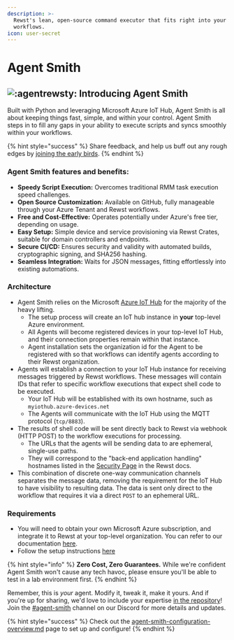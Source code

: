 ```yaml
---
description: >-
  Rewst's lean, open-source command executor that fits right into your Rewst
  workflows.
icon: user-secret
---
```


# Agent Smith

## ![:agentrewsty:](https://cdn.discordapp.com/emojis/1184572742255779850.webp?size=40\&quality=lossless) Introducing Agent Smith

Built with Python and leveraging Microsoft Azure IoT Hub, Agent Smith is all about keeping things fast, simple, and within your control. Agent Smith steps in to fill any gaps in your ability to execute scripts and syncs smoothly within your workflows.

{% hint style="success" %}
Share feedback, and help us buff out any rough edges by [joining the early birds](https://app.rewst.io/form/018c63b6-e449-7bc7-8080-bd646bdc33eb).
{% endhint %}

### Agent Smith features and benefits:

* **Speedy Script Execution:** Overcomes traditional RMM task execution speed challenges.
* **Open Source Customization:** Available on GitHub, fully manageable through your Azure Tenant and Rewst workflows.
* **Free and Cost-Effective:** Operates potentially under Azure's free tier, depending on usage.
* **Easy Setup:** Simple device and service provisioning via Rewst Crates, suitable for domain controllers and endpoints.
* **Secure CI/CD:** Ensures security and validity with automated builds, cryptographic signing, and SHA256 hashing.
* **Seamless Integration:** Waits for JSON messages, fitting effortlessly into existing automations.

### Architecture

* Agent Smith relies on the Microsoft [Azure IoT Hub](https://learn.microsoft.com/en-us/azure/iot-hub/iot-concepts-and-iot-hub) for the majority of the heavy lifting.
  * The setup process will create an IoT hub instance in **your** top-level Azure environment.
  * All Agents will become registered devices in your top-level IoT Hub, and their connection properties remain within that instance.
  * Agent installation sets the organization id for the Agent to be registered with so that workflows can identify agents according to their Rewst organization.
* Agents will establish a connection to your IoT Hub instance for receiving messages triggered by Rewst workflows. These messages will contain IDs that refer to specific workflow executions that expect shell code to be executed.
  * Your IoT Hub will be established with its own hostname, such as `myiothub.azure-devices.net`
  * The Agents will communicate with the IoT Hub using the MQTT protocol (`tcp/8883`).
* The results of shell code will be sent directly back to Rewst via webhook (HTTP POST) to the workflow executions for processing.
  * The URLs that the agents will be sending data to are ephemeral, single-use paths.
  * They will correspond to the "back-end application handling" hostnames listed in the [Security Page](https://docs.rewst.help/security/security-policy) in the Rewst docs.
* This combination of discrete one-way communication channels separates the message data, removing the requirement for the IoT Hub to have visibility to resulting data. The data is sent only direct to the workflow that requires it via a direct `POST` to an ephemeral URL.

### Requirements

* You will need to obtain your own Microsoft Azure subscription, and integrate it to Rewst at your top-level organization. You can refer to our documentation [here](https://docs.rewst.help/documentation/integrations/cloud/microsoft-cloud-integration-bundle).
* Follow the setup instructions [here](https://docs.rewst.help/community-corner/agent-smith/agent-smith-configuration-overview)

{% hint style="info" %}
**Zero Cost, Zero Guarantees.** While we're confident Agent Smith won't cause any tech havoc, please ensure you'll be able to test in a lab environment first.
{% endhint %}

Remember, this is _your_ agent. Modify it, tweak it, make it yours. And if you're up for sharing, we'd love to include your expertise [in the repository](https://github.com/RewstApp/agent-smith-go)! Join the ⁠[#agent-smith](https://discord.com/channels/936789089703845988/1182467018084073524) channel on our Discord for more details and updates.

{% hint style="success" %}
Check out the [agent-smith-configuration-overview.md](agent-smith-configuration-overview.md "mention") page to set up and configure!
{% endhint %}
